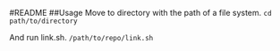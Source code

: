 #README
##Usage
Move to directory with the path of a file system.
`cd path/to/directory`

And run link.sh.
`/path/to/repo/link.sh`
